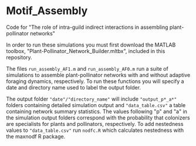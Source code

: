 # Motif_Assembly

Code for "The role of intra-guild indirect interactions in assembling plant-pollinator networks"

In order to run these simulations you must first download the MATLAB toolbox, "Plant-Pollinator_Network_Builder.mltbx", included in this repository.

The files ```run_assembly_AF1.m``` and ```run_assembly_AF0.m``` run a suite of simulations to assemble plant-pollinator networks with and without adaptive foraging dynamics, respectively. To run these functions you will specify a date and directory name used to label the output folder.

The output folder ```"date"/"directory_name"``` will include ```"output_p*_a*"``` folders containing detailed simulation output and ```"data_table.csv"``` a table containing network summary statistics. 
The values following "p" and "a" in the simulation output folders correspond with the probability that colonizers are specialists for plants and pollinators, respectively. 
To add nestedness values to ```"data_table.csv"``` run ```nodfc.R``` which calculates nestedness with the maxnodf R package.
